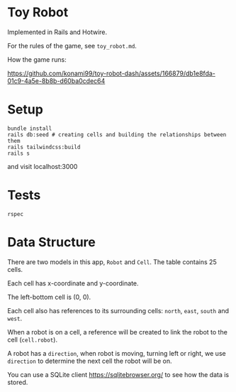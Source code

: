 # Toy Robot
Implemented in Rails and Hotwire.

For the rules of the game, see `toy_robot.md`.

How the game runs:

https://github.com/konami99/toy-robot-dash/assets/166879/db1e8fda-01c9-4a5e-8b8b-d60ba0cdec64

# Setup

```
bundle install
rails db:seed # creating cells and building the relationships between them
rails tailwindcss:build
rails s
```
and visit localhost:3000

# Tests
```
rspec
```

# Data Structure
There are two models in this app, `Robot` and `Cell`. The table contains 25 cells.

Each cell has x-coordinate and y-coordinate.

The left-bottom cell is (0, 0).

Each cell also has references to its surrounding cells: `north`, `east`, `south` and `west`.

When a robot is on a cell, a reference will be created to link the robot to the cell (`cell.robot`).

A robot has a `direction`, when robot is moving, turning left or right, we use `direction` to determine the next cell the robot will be on.

You can use a SQLite client https://sqlitebrowser.org/ to see how the data is stored.
